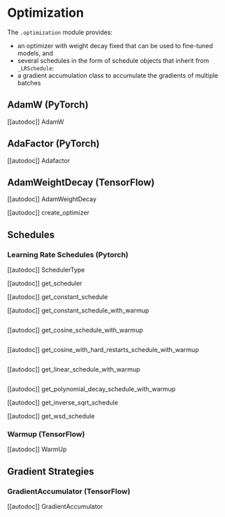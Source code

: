 <!--Copyright 2020 The HuggingFace Team. All rights reserved.

Licensed under the Apache License, Version 2.0 (the "License"); you may not use this file except in compliance with
the License. You may obtain a copy of the License at

http://www.apache.org/licenses/LICENSE-2.0

Unless required by applicable law or agreed to in writing, software distributed under the License is distributed on
an "AS IS" BASIS, WITHOUT WARRANTIES OR CONDITIONS OF ANY KIND, either express or implied. See the License for the
specific language governing permissions and limitations under the License.

⚠️ Note that this file is in Markdown but contain specific syntax for our doc-builder (similar to MDX) that may not be
rendered properly in your Markdown viewer.

-->

# Optimization

The `.optimization` module provides:

- an optimizer with weight decay fixed that can be used to fine-tuned models, and
- several schedules in the form of schedule objects that inherit from `_LRSchedule`:
- a gradient accumulation class to accumulate the gradients of multiple batches

## AdamW (PyTorch)

[[autodoc]] AdamW

## AdaFactor (PyTorch)

[[autodoc]] Adafactor

## AdamWeightDecay (TensorFlow)

[[autodoc]] AdamWeightDecay

[[autodoc]] create_optimizer

## Schedules

### Learning Rate Schedules (Pytorch)

[[autodoc]] SchedulerType

[[autodoc]] get_scheduler

[[autodoc]] get_constant_schedule

[[autodoc]] get_constant_schedule_with_warmup

<img alt="" src="https://huggingface.co/datasets/huggingface/documentation-images/resolve/main/warmup_constant_schedule.png"/>

[[autodoc]] get_cosine_schedule_with_warmup

<img alt="" src="https://huggingface.co/datasets/huggingface/documentation-images/resolve/main/warmup_cosine_schedule.png"/>

[[autodoc]] get_cosine_with_hard_restarts_schedule_with_warmup

<img alt="" src="https://huggingface.co/datasets/huggingface/documentation-images/resolve/main/warmup_cosine_hard_restarts_schedule.png"/>

[[autodoc]] get_linear_schedule_with_warmup

<img alt="" src="https://huggingface.co/datasets/huggingface/documentation-images/resolve/main/warmup_linear_schedule.png"/>

[[autodoc]] get_polynomial_decay_schedule_with_warmup

[[autodoc]] get_inverse_sqrt_schedule

[[autodoc]] get_wsd_schedule

### Warmup (TensorFlow)

[[autodoc]] WarmUp

## Gradient Strategies

### GradientAccumulator (TensorFlow)

[[autodoc]] GradientAccumulator
